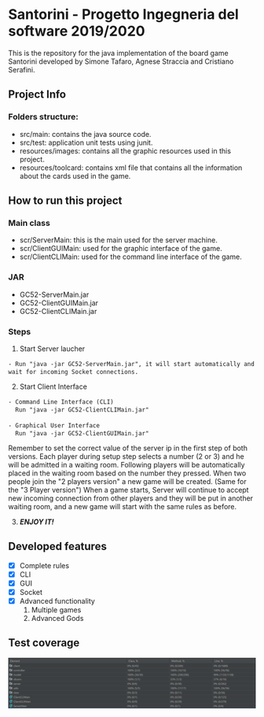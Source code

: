 # Santorini - Progetto Ingegneria del software 2019/2020
This is the repository for the java implementation of the board game Santorini developed by Simone Tafaro, Agnese Straccia and Cristiano Serafini.

## Project Info
### Folders structure:
  - src/main: contains the java source code.
  - src/test: application unit tests using junit.
  - resources/images: contains all the graphic resources used in this project.
  - resources/toolcard: contains xml file that contains all the information about the cards used in the game.


## How to run this project
### Main class
  - scr/ServerMain: this is the main used for the server machine.
  - scr/ClientGUIMain: used for the graphic interface of the game.
  - scr/ClientCLIMain: used for the command line interface of the game.
  
### JAR
  - GC52-ServerMain.jar
  - GC52-ClientGUIMain.jar
  - GC52-ClientCLIMain.jar
  
### Steps
  1. Start Server laucher
  
    - Run "java -jar GC52-ServerMain.jar", it will start automatically and wait for incoming Socket connections.
  
  2. Start Client Interface
    
    - Command Line Interface (CLI)
      Run "java -jar GC52-ClientCLIMain.jar"
    
    - Graphical User Interface
      Run "java -jar GC52-ClientGUIMain.jar"
    
   Remember to set the correct value of the server ip in the first step of both versions.
   Each player during setup step selects a number (2 or 3) and he will be admitted in a waiting room. Following players will be automatically placed in the waiting room based on the number they pressed.
   When two people join the "2 players version" a new game will be created. (Same for the "3 Player version")
   When a game starts, Server will continue to accept new incoming connection from other players and they will be put in another waiting room, and a new game will start with the same rules as before.
    
  3. ***ENJOY IT!***
  
## Developed features
  - [x] Complete rules
  - [x] CLI
  - [x] GUI
  - [x] Socket
  - [x] Advanced functionality
      1. Multiple games
      2. Advanced Gods

## Test coverage
  ![CodeCoverageImage](/Deliverables/CodeCoverage.png)

